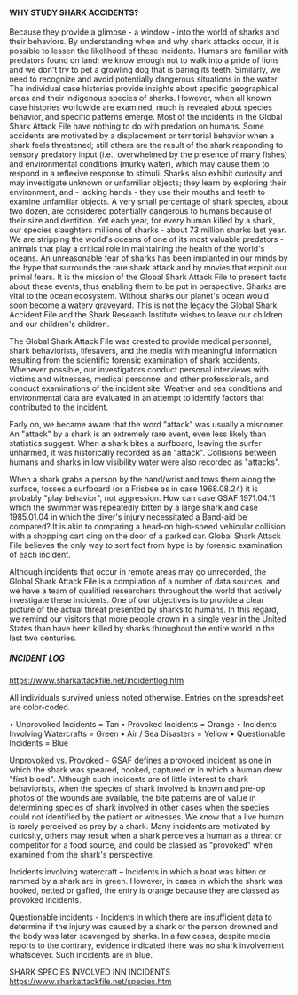 
#### WHY STUDY SHARK ACCIDENTS?

Because they provide a glimpse - a window - into the world of sharks and their behaviors. By understanding when and why shark attacks occur, it is possible to lessen the likelihood of these incidents. Humans are familiar with predators found on land; we know enough not to walk into a pride of lions and we don't try to pet a growling dog that is baring its teeth. Similarly, we need to recognize and avoid potentially dangerous situations in the water. The individual case histories provide insights about specific geographical areas and their indigenous species of sharks. However, when all known case histories worldwide are examined, much is revealed about species behavior, and specific patterns emerge.
Most of the incidents in the Global Shark Attack File have nothing to do with predation on humans. Some accidents are motivated by a displacement or territorial behavior when a shark feels threatened; still others are the result of the shark responding to sensory predatory input (i.e., overwhelmed by the presence of many fishes) and environmental conditions (murky water), which may cause them to respond in a reflexive response to stimuli. Sharks also exhibit curiosity and may investigate unknown or unfamiliar objects; they learn by exploring their environment, and - lacking hands - they use their mouths and teeth to examine unfamiliar objects.
A very small percentage of shark species, about two dozen, are considered potentially dangerous to humans because of their size and dentition. Yet each year, for every human killed by a shark, our species slaughters millions of sharks - about 73 million sharks last year. We are stripping the world's oceans of one of its most valuable predators - animals that play a critical role in maintaining the health of the world's oceans. An unreasonable fear of sharks has been implanted in our minds by the hype that surrounds the rare shark attack and by movies that exploit our primal fears. It is the mission of the Global Shark Attack File to present facts about these events, thus enabling them to be put in perspective. Sharks are vital to the ocean ecosystem. Without sharks our planet's ocean would soon become a watery graveyard. This is not the legacy the Global Shark Accident File and the Shark Research Institute wishes to leave our children and our children's children.

The Global Shark Attack File was created to provide medical personnel, shark behaviorists, lifesavers, and the media with meaningful information resulting from the scientific forensic examination of shark accidents. Whenever possible, our investigators conduct personal interviews with victims and witnesses, medical personnel and other professionals, and conduct examinations of the incident site. Weather and sea conditions and environmental data are evaluated in an attempt to identify factors that contributed to the incident.

Early on, we became aware that the word "attack" was usually a misnomer. An "attack" by a shark is an extremely rare event, even less likely than statistics suggest. When a shark bites a surfboard, leaving the surfer unharmed, it was historically recorded as an "attack". Collisions between humans and sharks in low visibility water were also recorded as "attacks".

When a shark grabs a person by the hand/wrist and tows them along the surface, tosses a surfboard (or a Frisbee as in case 1968.08.24) it is probably "play behavior", not aggression. How can case GSAF 1971.04.11 which the swimmer was repeatedly bitten by a large shark and case 1985.01.04 in which the diver's injury necessitated a Band-aid be compared? It is akin to comparing a head-on high-speed vehicular collision with a shopping cart ding on the door of a parked car. Global Shark Attack File believes the only way to sort fact from hype is by forensic examination of each incident.

Although incidents that occur in remote areas may go unrecorded, the Global Shark Attack File is a compilation of a number of data sources, and we have a team of qualified researchers throughout the world that actively investigate these incidents. One of our objectives is to provide a clear picture of the actual threat presented by sharks to humans. In this regard, we remind our visitors that more people drown in a single year in the United States than have been killed by sharks throughout the entire world in the last two centuries.



##### INCIDENT LOG

https://www.sharkattackfile.net/incidentlog.htm


All individuals survived unless noted otherwise.
Entries on the spreadsheet are color-coded.

• Unprovoked Incidents = Tan
• Provoked Incidents = Orange
• Incidents Involving Watercrafts = Green
• Air / Sea Disasters = Yellow
• Questionable Incidents = Blue

Unprovoked vs. Provoked - GSAF defines a provoked incident as one in which the shark was speared, hooked, captured or in which a human drew "first blood". Although such incidents are of little interest to shark behaviorists, when the species of shark involved is known and pre-op photos of the wounds are available, the bite patterns are of value in determining species of shark involved in other cases when the species could not identified by the patient or witnesses. We know that a live human is rarely perceived as prey by a shark. Many incidents are motivated by curiosity, others may result when a shark perceives a human as a threat or competitor for a food source, and could be classed as "provoked" when examined from the shark's perspective.

Incidents involving watercraft – Incidents in which a boat was bitten or rammed by a shark are in green. However, in cases in which the shark was hooked, netted or gaffed, the entry is orange because they are classed as provoked incidents.

Questionable incidents - Incidents in which there are insufficient data to determine if the injury was caused by a shark or the person drowned and the body was later scavenged by sharks. In a few cases, despite media reports to the contrary, evidence indicated there was no shark involvement whatsoever. Such incidents are in blue.


SHARK SPECIES INVOLVED INN INCIDENTS
https://www.sharkattackfile.net/species.htm


